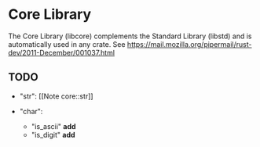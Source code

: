 # Core Library

The Core Library (libcore) complements the Standard Library (libstd) and is automatically used in any crate.
See https://mail.mozilla.org/pipermail/rust-dev/2011-December/001037.html

## TODO

* "str": [[Note core::str]]

* "char":
  * "is_ascii" **add** 
  * "is_digit" **add** 